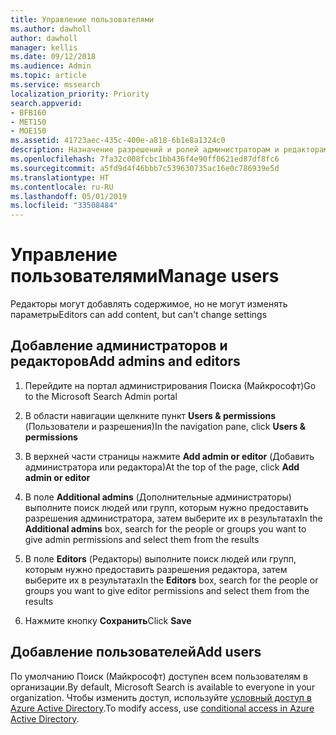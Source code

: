 ```yaml
---
title: Управление пользователями
ms.author: dawholl
author: dawholl
manager: kellis
ms.date: 09/12/2018
ms.audience: Admin
ms.topic: article
ms.service: mssearch
localization_priority: Priority
search.appverid:
- BFB160
- MET150
- MOE150
ms.assetid: 41723aec-435c-400e-a818-6b1e8a1324c0
description: Назначение разрешений и ролей администраторам и редакторам Поиска (Майкрософт)
ms.openlocfilehash: 7fa32c008fcbc1bb436f4e90ff0621ed87df8fc6
ms.sourcegitcommit: a5fd9d4f46bbb7c539630735ac16e0c786939e5d
ms.translationtype: HT
ms.contentlocale: ru-RU
ms.lasthandoff: 05/01/2019
ms.locfileid: "33508484"
---
```

# <a name="manage-users"></a><span data-ttu-id="1f0de-103">Управление пользователями</span><span class="sxs-lookup"><span data-stu-id="1f0de-103">Manage users</span></span>

<span data-ttu-id="1f0de-104">Редакторы могут добавлять содержимое, но не могут изменять параметры</span><span class="sxs-lookup"><span data-stu-id="1f0de-104">Editors can add content, but can't change settings</span></span>
  
## <a name="add-admins-and-editors"></a><span data-ttu-id="1f0de-105">Добавление администраторов и редакторов</span><span class="sxs-lookup"><span data-stu-id="1f0de-105">Add admins and editors</span></span>

1. <span data-ttu-id="1f0de-106">Перейдите на портал администрирования Поиска (Майкрософт)</span><span class="sxs-lookup"><span data-stu-id="1f0de-106">Go to the Microsoft Search Admin portal</span></span>
    
2. <span data-ttu-id="1f0de-107">В области навигации щелкните пункт **Users &amp; permissions** (Пользователи и разрешения)</span><span class="sxs-lookup"><span data-stu-id="1f0de-107">In the navigation pane, click **Users &amp; permissions**</span></span>
    
3. <span data-ttu-id="1f0de-108">В верхней части страницы нажмите **Add admin or editor** (Добавить администратора или редактора)</span><span class="sxs-lookup"><span data-stu-id="1f0de-108">At the top of the page, click **Add admin or editor**</span></span>
    
4. <span data-ttu-id="1f0de-109">В поле **Additional admins** (Дополнительные администраторы) выполните поиск людей или групп, которым нужно предоставить разрешения администратора, затем выберите их в результатах</span><span class="sxs-lookup"><span data-stu-id="1f0de-109">In the **Additional admins** box, search for the people or groups you want to give admin permissions and select them from the results</span></span> 
    
5. <span data-ttu-id="1f0de-110">В поле **Editors** (Редакторы) выполните поиск людей или групп, которым нужно предоставить разрешения редактора, затем выберите их в результатах</span><span class="sxs-lookup"><span data-stu-id="1f0de-110">In the **Editors** box, search for the people or groups you want to give editor permissions and select them from the results</span></span> 
    
6. <span data-ttu-id="1f0de-111">Нажмите кнопку **Сохранить**</span><span class="sxs-lookup"><span data-stu-id="1f0de-111">Click **Save**</span></span>
    
## <a name="add-users"></a><span data-ttu-id="1f0de-112">Добавление пользователей</span><span class="sxs-lookup"><span data-stu-id="1f0de-112">Add users</span></span>

<span data-ttu-id="1f0de-113">По умолчанию Поиск (Майкрософт) доступен всем пользователям в организации.</span><span class="sxs-lookup"><span data-stu-id="1f0de-113">By default, Microsoft Search is available to everyone in your organization.</span></span> <span data-ttu-id="1f0de-114">Чтобы изменить доступ, используйте [условный доступ в Azure Active Directory](https://docs.microsoft.com/ru-RU/azure/active-directory/conditional-access/overview).</span><span class="sxs-lookup"><span data-stu-id="1f0de-114">To modify access, use [conditional access in Azure Active Directory](https://docs.microsoft.com/ru-RU/azure/active-directory/conditional-access/overview).</span></span>